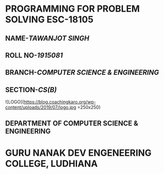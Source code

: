    #        **PROGRAMMING FOR PROBLEM SOLVING ESC-18105**
##   NAME-*TAWANJOT SINGH*
##   ROLL NO-*1915081*
##   BRANCH-*COMPUTER SCIENCE & ENGINEERING*
##   SECTION-*CS(B)*   
![LOGO](https://blog.coachingkaro.org/wp-content/uploads/2019/07/logo.jpg =250x250)
## **DEPARTMENT OF COMPUTER SCIENCE & ENGINEERING**
# **GURU NANAK DEV ENGENEERING COLLEGE, LUDHIANA**

